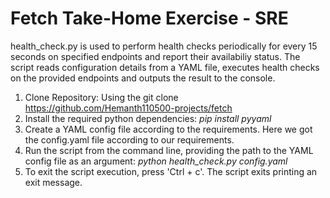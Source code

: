 # Fetch Take-Home Exercise - SRE
health_check.py is used to perform health checks periodically for every 15 seconds on specified endpoints and report their availabiliy status. The script reads configuration details from a YAML file, executes health checks on the provided endpoints and outputs the result to the console.

1. Clone Repository: Using the git clone <https://github.com/Hemanth110500-projects/fetch>
2. Install the required python dependencies: *pip install pyyaml*
3. Create a YAML config file according to the requirements. Here we got the config.yaml file according to our requirements.
4. Run the script from the command line, providing the path to the YAML config file as an argument: *python health_check.py config.yaml*
5. To exit the script execution, press 'Ctrl + c'. The script exits printing an exit message.
